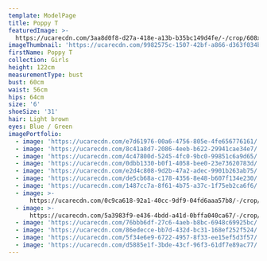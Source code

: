 ```yaml
---
template: ModelPage
title: Poppy T
featuredImage: >-
  https://ucarecdn.com/3aa8d0f8-d27a-418e-a13b-b35bc149d4fe/-/crop/608x367/0,264/-/preview/
imageThumbnail: 'https://ucarecdn.com/9982575c-1507-42bf-a866-d363f034bede/'
firstName: Poppy T
collection: Girls
height: 122cm
measurementType: bust
bust: 60cm
waist: 56cm
hips: 64cm
size: '6'
shoeSize: '31'
hair: Light brown
eyes: Blue / Green
imagePortfolio:
  - image: 'https://ucarecdn.com/e7d61976-00a6-4756-805e-4fe656776161/'
  - image: 'https://ucarecdn.com/8c41a8d7-2086-4eeb-b622-29941cae34e7/'
  - image: 'https://ucarecdn.com/4c47800d-5245-4fc0-9bc0-99851c6a9d65/'
  - image: 'https://ucarecdn.com/0dbb1330-b0f1-4058-bee0-23e73620783d/'
  - image: 'https://ucarecdn.com/e2d4c808-9d2b-47a2-adec-9901b263ab75/'
  - image: 'https://ucarecdn.com/de5cb68a-c178-4356-8e48-b607f134e230/'
  - image: 'https://ucarecdn.com/1487cc7a-8f61-4b75-a37c-1f75eb2ca6f6/'
  - image: >-
      https://ucarecdn.com/0c9ca618-92a1-40cc-9df9-04fd6aaa57b8/-/crop/634x822/0,129/-/preview/
  - image: >-
      https://ucarecdn.com/5a3983f9-e436-4bdd-a41d-0bffa040ca67/-/crop/551x736/0,164/-/preview/
  - image: 'https://ucarecdn.com/76bbb6df-27c6-4aeb-b8bc-6948c69925bc/'
  - image: 'https://ucarecdn.com/86edecce-bb7d-432d-bc31-168ef252f524/'
  - image: 'https://ucarecdn.com/5f34e6e9-6722-4957-8f33-ee15ef5d3f57/'
  - image: 'https://ucarecdn.com/d5885e1f-3bde-43cf-96f3-61df7e89ac77/'
---
```


